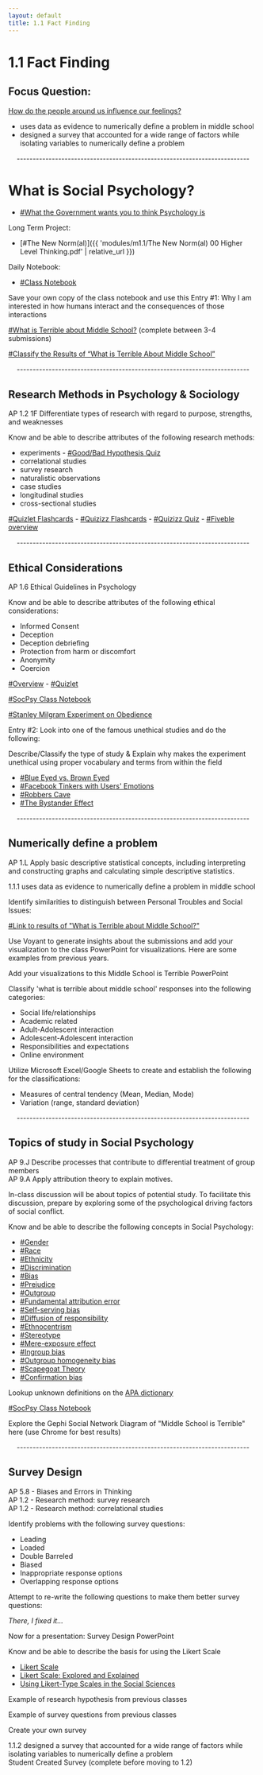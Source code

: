 ```yaml
---
layout: default
title: 1.1 Fact Finding
---
```


# 1.1 Fact Finding

## Focus Question:  
[How do the people around us influence our feelings?](/sites/TheSocialPsychologyofMiddleSchool/Lists/How%20do%20the%20people%20around%20us%20influence%20our%20thoughts/threaded.aspx?RootFolder=/sites/TheSocialPsychologyofMiddleSchool/Lists/How%20do%20the%20people%20around%20us%20influence%20our%20thoughts/How%20do%20the%20people%20around%20us%20influence%20our%20thoughts%20%26%20feelings&FolderCTID=0x0120020041B3D54B460AE543A43BE9BD90BCBE42)

- uses data as evidence to numerically define a problem in middle school  
- designed a survey that accounted for a wide range of factors while isolating variables to numerically define a problem

<div style="text-align: center;">  
<p>-------------------------------------------------------------------------</p>  
</div>

# What is Social Psychology?​​​​​​​

- [#What the Government wants you to think Psychology is](https://mypps.sharepoint.com/:b:/s/TheSocialPsychologyofMiddleSchool/EcPAOLT2Hy1JkXqMbUZasioBtGYgqy9FBwMK3lUg_18Jgg?e=IeKjuA)  

Long Term Project:
- [#The New Norm(al)]({{ 'modules/m1.1/The New Norm(al) 00 Higher Level Thinking.pdf' | relative_url }})

Daily Notebook:
- [#Class Notebook](https://mypps.sharepoint.com/:w:/s/TheSocialPsychologyofMiddleSchool/EYRbxfTe_LhEqDlVEDdceo8BB2eaweZj95npUBBFg-j2cw?e=KZfHfU)  

Save your own copy of the class notebook and use this 
Entry #1: Why I am interested in how humans interact and the consequences of those interactions  

[#What is Terrible about Middle School​​​​​​​?](https://forms.gle/D1gXuj8aMK6KpyGU6) (complete between 3-4 submissions)  

[#Classify the Results of “What is Terrible About Middle School”](https://docs.google.com/forms/d/e/1FAIpQLScsJ3E4-YGQNx4tr1i0_ZZuugpQui8OvOdtjIkzVaI00nR_yQ/viewform?usp=sf_link)

<div style="text-align: center;">  
<p>-------------------------------------------------------------------------</p>  
</div>

## Research Methods in Psychology & Sociology

AP 1.2 1F Differentiate types of research with regard to purpose, strengths, and weaknesses  

Know and be able to describe attributes of the following research methods:  

- experiments - [#Good/Bad Hypothesis Quiz](https://forms.office.com/Pages/ResponsePage.aspx?id=mhxxjxzsu023kLsMdxsdzM6J33C5yQRJgc1SHWy_64dUQlVWWUFVRzVQVlNEUjNCRVdZSVI1Q1NHNS4u)  
- correlational studies  
- survey research  
- naturalistic observations  
- case studies  
- longitudinal studies  
- cross-sectional studies  

[#Quizlet Flashcards](https://quizlet.com/_9crl7m?x=1jqt&i=3h252u) - [#Quizizz Flashcards](https://quizizz.com/join/flashcard/5fedf24629384a001bb5dced/start?redirOnGameExit=/admin/reports/5fedf37f0720ae001c8cd88d/players&source=report) - [#Quizizz Quiz](https://quizizz.com/join?gc=29888980) - [#Fiveble overview](https://fiveable.me/ap-psych/unit-1/research-methods-psychology/study-guide/0cwRKu5WpZguow9JROzH)

<div style="text-align: center;">  
<p>-------------------------------------------------------------------------</p>  
</div>

## Ethical Considerations

AP 1.6 Ethical Guidelines in Psychology  

Know and be able to describe attributes of the following ethical considerations:  

- Informed Consent  
- Deception  
- Deception debriefing  
- Protection from harm or discomfort  
- Anonymity  
- Coercion  

[#Overview](https://fiveable.me/ap-psych/unit-1/ethical-guidelines-psychology/study-guide/GIjOrjlpa4zxf6xyrkjx) - [#Quizlet](https://quizlet.com/111335486/apa-ethical-guidelines-ap-psychology-flash-cards/)  

[#SocPsy Class Notebook](https://pghschools.schoology.com/assignment/4623409793)  

[#Stanley Milgram Experiment on Obedience](https://www.youtube.com/watch?v=xOYLCy5PVgM)  

Entry #2: Look into one of the famous unethical studies and do the following:  

Describe/Classify the type of study & Explain why makes the experiment unethical using proper vocabulary and terms from within the field  

- [#Blue Eyed vs. Brown Eyed](https://mypps.sharepoint.com/:p:/s/TheSocialPsychologyofMiddleSchool/EYo3LA5FoQdNv69Wlzl1oLUBb9btYoTO-5hbJfLDWcmuqA?e=kRW0a7)  
- [#Facebook Tinkers with Users' Emotions](https://mypps.sharepoint.com/:p:/s/TheSocialPsychologyofMiddleSchool/EZTKXiVk86NOtFpn4HDwICEB84Ne4FOeaO5F807aN95YlA?e=UXRmVf)  
- [#Robbers Cave](https://mypps.sharepoint.com/:p:/s/TheSocialPsychologyofMiddleSchool/EVRZAZIFc3VDo37V_wMhMg0BL4rsCHlY_7NrPSCNxdQA8Q?e=gy9tpk)  
- [#The Bystander Effect](https://mypps.sharepoint.com/:p:/s/TheSocialPsychologyofMiddleSchool/EUp9rU7-3zBBoT9rx4P8KkYBmYTiOO_WabkTuhYxSfHk)

<div style="text-align: center;">  
<p>-------------------------------------------------------------------------</p>  
</div>

## Numerically define a problem

AP 1.L Apply basic descriptive statistical concepts, including interpreting and constructing graphs and calculating simple descriptive statistics.  

1.1.1 uses data as evidence to numerically define a problem in middle school  

Identify similarities to distinguish between Personal Troubles and Social Issues:  

[#Link to results of "What is Terrible about Middle School?"](https://docs.google.com/spreadsheets/d/1eg35o0zMuPS_rLUNlq6ot8MS94JJddf-xeLIG1q_XZ0/edit#gid=0)

Use Voyant to generate insights about the submissions and add your visualization to the class PowerPoint for visualizations. Here are some examples from previous years.  

Add your visualizations to this Middle School is Terrible PowerPoint  

Classify 'what is terrible about middle school' responses into the following categories:  

- Social life/relationships  
- Academic related  
- Adult-Adolescent interaction  
- Adolescent-Adolescent interaction  
- Responsibilities and expectations  
- Online environment  

Utilize Microsoft Excel/Google Sheets to create and establish the following for the classifications:  

- Measures of central tendency (Mean, Median, Mode)  
- Variation (range, standard deviation)

<div style="text-align: center;">  
<p>-------------------------------------------------------------------------</p>  
</div>

## Topics of study in Social Psychology

AP 9.J Describe processes that contribute to differential treatment of group members  
AP 9.A Apply attribution theory to explain motives.  

In-class discussion will be about topics of potential study. To facilitate this discussion, prepare by exploring some of the psychological driving factors of social conflict.  

Know and be able to describe the following concepts in Social Psychology:  

- [#Gender](https://dictionary.apa.org/gender) 
- [#Race](https://dictionary.apa.org/race)  
- [#Ethnicity](https://dictionary.apa.org/ethnicity) 
- [#Discrimination](https://dictionary.apa.org/discrimination) 
- [#Bias](https://dictionary.apa.org/bias) 
- [#Prejudice](https://dictionary.apa.org/prejudice)  
- [#Outgroup](https://dictionary.apa.org/outgroup)  
- [#Fundamental attribution error](https://dictionary.apa.org/fundamental-attribution-error)   
- [#Self-serving bias](https://dictionary.apa.org/self-serving-bias)
- [#Diffusion of responsibility](https://dictionary.apa.org/diffusion-of-responsibility)  
- [#Ethnocentrism](https://dictionary.apa.org/ethnocentrism)  
- [#Stereotype](https://dictionary.apa.org/stereotype) 
- [#Mere-exposure effect](https://dictionary.apa.org/mere-exposure-effect)
- [#Ingroup bias](https://dictionary.apa.org/ingroup-bias)  
- [#Outgroup homogeneity bias](https://dictionary.apa.org/outgroup-homogeneity-bias)  
- [#Scapegoat Theory](https://dictionary.apa.org/scapegoat-theory)  
- [#Confirmation bias](https://dictionary.apa.org/confirmation-bias) 

Lookup unknown definitions on the [APA dictionary](https://dictionary.apa.org/)  

[#SocPsy Class Notebook](https://pghschools.schoology.com/assignment/4623409793)  

Explore the Gephi Social Network Diagram of "Middle School is Terrible" here (use Chrome for best results)  

<div style="text-align: center;">  
<p>-------------------------------------------------------------------------</p>  
</div>

## Survey Design

AP 5.8 - Biases and Errors in Thinking  
AP 1.2 - Research method: survey research  
AP 1.2 - Research method: correlational studies  

Identify problems with the following survey questions:  

- Leading  
- Loaded  
- Double Barreled  
- Biased  
- Inappropriate response options  
- Overlapping response options  

Attempt to re-write the following questions to make them better survey questions:  

*There, I fixed it...*  

Now for a presentation: Survey Design PowerPoint  

Know and be able to describe the basis for using the Likert Scale  

- [Likert Scale](https://www.simplypsychology.org/likert-scale.html)  
- [Likert Scale: Explored and Explained](https://www.youtube.com/watch?v=GGlq7QFyZ3w)  
- [Using Likert-Type Scales in the Social Sciences](https://www.ncbi.nlm.nih.gov/pmc/articles/PMC6104375/)

Example of research hypothesis from previous classes  

Example of survey questions from previous classes  

Create your own survey  

1.1.2 designed a survey that accounted for a wide range of factors while isolating variables to numerically define a problem  
Student Created Survey (complete before moving to 1.2)  
